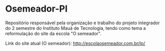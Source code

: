 # Osemeador-PI
Repositório responsável pela organização e trabalho do projeto integrador do 2 semestre do Instituto Mauá de Tecnologia, tendo como tema a reformulação do site da escola "O semeador".

Link do site atual (O semeador):
http://escolaosemeador.com.br/lp/
